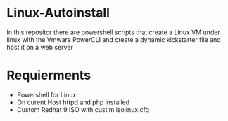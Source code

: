 # Linux-Autoinstall
In this repositor there are powershell scripts that create a Linux VM under linux with the Vmware PowerCLI and create a dynamic kickstarter file and host it on a web server

# Requierments

- Powershell for Linux
- On curent Host httpd and php installed
- Custom Redhat 9 ISO with custim isolinux.cfg
